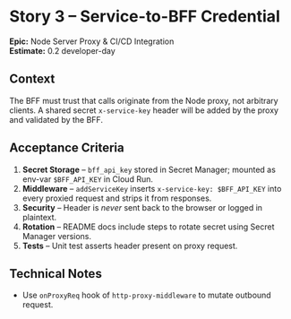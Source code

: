 # Story 3 – Service-to-BFF Credential

**Epic:** Node Server Proxy & CI/CD Integration  
**Estimate:** 0.2 developer-day

## Context
The BFF must trust that calls originate from the Node proxy, not arbitrary clients. A shared secret `x-service-key` header will be added by the proxy and validated by the BFF.

## Acceptance Criteria
1. **Secret Storage** – `bff_api_key` stored in Secret Manager; mounted as env-var `$BFF_API_KEY` in Cloud Run.
2. **Middleware** – `addServiceKey` inserts `x-service-key: $BFF_API_KEY` into every proxied request and strips it from responses.
3. **Security** – Header is *never* sent back to the browser or logged in plaintext.
4. **Rotation** – README docs include steps to rotate secret using Secret Manager versions.
5. **Tests** – Unit test asserts header present on proxy request.

## Technical Notes
* Use `onProxyReq` hook of `http-proxy-middleware` to mutate outbound request. 